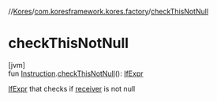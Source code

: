 //[Kores](../../index.md)/[com.koresframework.kores.factory](index.md)/[checkThisNotNull](check-this-not-null.md)

# checkThisNotNull

[jvm]\
fun [Instruction](../com.koresframework.kores/-instruction/index.md).[checkThisNotNull](check-this-not-null.md)(): [IfExpr](../com.koresframework.kores.base/-if-expr/index.md)

[IfExpr](../com.koresframework.kores.base/-if-expr/index.md) that checks if [receiver](../com.koresframework.kores/-instruction/index.md) is not null
